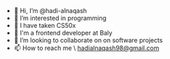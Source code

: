 - 👋 Hi, I’m @hadi-alnaqash
- 👀 I’m interested in programming
- 🌱 I have taken CS50x
- 💼 I'm a frontend developer at Baly
- 💞️ I’m looking to collaborate on on software projects
- 📫 How to reach me \\ hadialnaqash98@gmail.com

<!---
hadi-alnaqash/hadi-alnaqash is a ✨ special ✨ repository because its `README.md` (this file) appears on your GitHub profile.
You can click the Preview link to take a look at your changes.
--->
